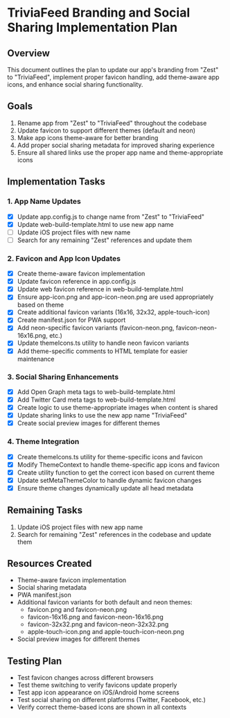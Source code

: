 # TriviaFeed Branding and Social Sharing Implementation Plan

## Overview
This document outlines the plan to update our app's branding from "Zest" to "TriviaFeed", implement proper favicon handling, add theme-aware app icons, and enhance social sharing functionality.

## Goals
1. Rename app from "Zest" to "TriviaFeed" throughout the codebase
2. Update favicon to support different themes (default and neon)
3. Make app icons theme-aware for better branding
4. Add proper social sharing metadata for improved sharing experience
5. Ensure all shared links use the proper app name and theme-appropriate icons

## Implementation Tasks

### 1. App Name Updates
- [x] Update app.config.js to change name from "Zest" to "TriviaFeed"
- [x] Update web-build-template.html to use new app name
- [ ] Update iOS project files with new name
- [ ] Search for any remaining "Zest" references and update them

### 2. Favicon and App Icon Updates
- [x] Create theme-aware favicon implementation
- [x] Update favicon reference in app.config.js
- [x] Update web favicon reference in web-build-template.html
- [x] Ensure app-icon.png and app-icon-neon.png are used appropriately based on theme
- [x] Create additional favicon variants (16x16, 32x32, apple-touch-icon)
- [x] Create manifest.json for PWA support
- [x] Add neon-specific favicon variants (favicon-neon.png, favicon-neon-16x16.png, etc.)
- [x] Update themeIcons.ts utility to handle neon favicon variants
- [x] Add theme-specific comments to HTML template for easier maintenance

### 3. Social Sharing Enhancements
- [x] Add Open Graph meta tags to web-build-template.html
- [x] Add Twitter Card meta tags to web-build-template.html
- [x] Create logic to use theme-appropriate images when content is shared
- [x] Update sharing links to use the new app name "TriviaFeed"
- [x] Create social preview images for different themes

### 4. Theme Integration
- [x] Create themeIcons.ts utility for theme-specific icons and favicon
- [x] Modify ThemeContext to handle theme-specific app icons and favicon
- [x] Create utility function to get the correct icon based on current theme
- [x] Update setMetaThemeColor to handle dynamic favicon changes
- [x] Ensure theme changes dynamically update all head metadata

## Remaining Tasks
1. Update iOS project files with new app name
2. Search for remaining "Zest" references in the codebase and update them

## Resources Created
- Theme-aware favicon implementation
- Social sharing metadata
- PWA manifest.json
- Additional favicon variants for both default and neon themes:
  - favicon.png and favicon-neon.png
  - favicon-16x16.png and favicon-neon-16x16.png 
  - favicon-32x32.png and favicon-neon-32x32.png
  - apple-touch-icon.png and apple-touch-icon-neon.png
- Social preview images for different themes

## Testing Plan
- Test favicon changes across different browsers
- Test theme switching to verify favicons update properly
- Test app icon appearance on iOS/Android home screens
- Test social sharing on different platforms (Twitter, Facebook, etc.)
- Verify correct theme-based icons are shown in all contexts 